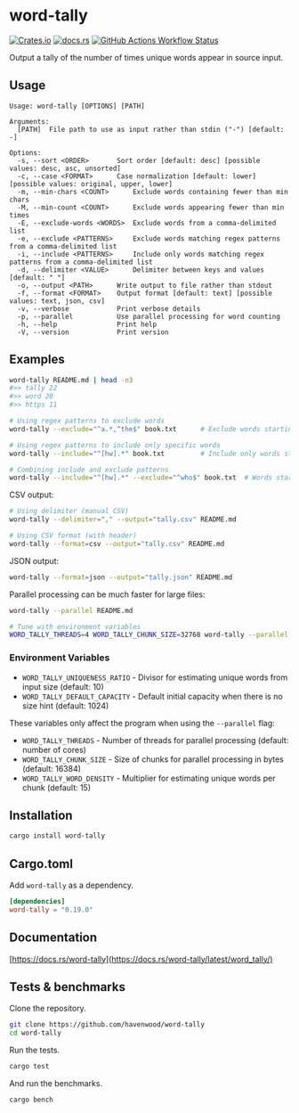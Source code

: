 # word-tally

[![Crates.io](https://img.shields.io/crates/v/word-tally?style=for-the-badge&label=word-tally)](https://crates.io/crates/word-tally)
[![docs.rs](https://img.shields.io/docsrs/word-tally?style=for-the-badge&link=https%3A%2F%2Fdocs.rs%2Fword-tally%2Flatest%2Fword_tally%2F)](https://docs.rs/word-tally/latest/word_tally/)
[![GitHub Actions Workflow Status](https://img.shields.io/github/actions/workflow/status/havenwood/word-tally/rust.yml?style=for-the-badge)](https://github.com/havenwood/word-tally/actions/workflows/rust.yml)

Output a tally of the number of times unique words appear in source input.

## Usage

```
Usage: word-tally [OPTIONS] [PATH]

Arguments:
  [PATH]  File path to use as input rather than stdin ("-") [default: -]

Options:
  -s, --sort <ORDER>       Sort order [default: desc] [possible values: desc, asc, unsorted]
  -c, --case <FORMAT>      Case normalization [default: lower] [possible values: original, upper, lower]
  -m, --min-chars <COUNT>      Exclude words containing fewer than min chars
  -M, --min-count <COUNT>      Exclude words appearing fewer than min times
  -E, --exclude-words <WORDS>  Exclude words from a comma-delimited list
  -e, --exclude <PATTERNS>     Exclude words matching regex patterns from a comma-delimited list
  -i, --include <PATTERNS>     Include only words matching regex patterns from a comma-delimited list
  -d, --delimiter <VALUE>      Delimiter between keys and values [default: " "]
  -o, --output <PATH>      Write output to file rather than stdout
  -f, --format <FORMAT>    Output format [default: text] [possible values: text, json, csv]
  -v, --verbose            Print verbose details
  -p, --parallel           Use parallel processing for word counting
  -h, --help               Print help
  -V, --version            Print version
```

## Examples

```sh
word-tally README.md | head -n3
#>> tally 22
#>> word 20
#>> https 11

# Using regex patterns to exclude words
word-tally --exclude="^a.*,^the$" book.txt      # Exclude words starting with 'a' and the exact word 'the'

# Using regex patterns to include only specific words
word-tally --include="^[hw].*" book.txt         # Include only words starting with 'h' or 'w'

# Combining include and exclude patterns
word-tally --include="^[hw].*" --exclude="^who$" book.txt  # Words starting with 'h' or 'w', except for 'who'
```

CSV output:
```sh
# Using delimiter (manual CSV)
word-tally --delimiter="," --output="tally.csv" README.md

# Using CSV format (with header)
word-tally --format=csv --output="tally.csv" README.md
```

JSON output:
```sh
word-tally --format=json --output="tally.json" README.md
```

Parallel processing can be much faster for large files:
```sh
word-tally --parallel README.md

# Tune with environment variables
WORD_TALLY_THREADS=4 WORD_TALLY_CHUNK_SIZE=32768 word-tally --parallel huge-file.txt
```

### Environment Variables

- `WORD_TALLY_UNIQUENESS_RATIO` - Divisor for estimating unique words from input size (default: 10)
- `WORD_TALLY_DEFAULT_CAPACITY` - Default initial capacity when there is no size hint (default: 1024)

These variables only affect the program when using the `--parallel` flag:

- `WORD_TALLY_THREADS` - Number of threads for parallel processing (default: number of cores)
- `WORD_TALLY_CHUNK_SIZE` - Size of chunks for parallel processing in bytes (default: 16384)
- `WORD_TALLY_WORD_DENSITY` - Multiplier for estimating unique words per chunk (default: 15)

## Installation

```sh
cargo install word-tally
```

## Cargo.toml

Add `word-tally` as a dependency.

```toml
[dependencies]
word-tally = "0.19.0"
```

## Documentation

[https://docs.rs/word-tally](https://docs.rs/word-tally/latest/word_tally/)

## Tests & benchmarks

Clone the repository.

```sh
git clone https://github.com/havenwood/word-tally
cd word-tally
```

Run the tests.

```sh
cargo test
```

And run the benchmarks.

```sh
cargo bench
```
